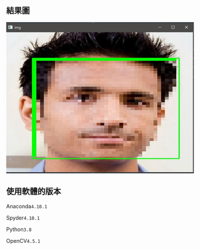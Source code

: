 ## **結果圖**
![image](https://github.com/kaodaopopi/Face-mosaic-Picture/blob/main/Results.JPG)


## **使用軟體的版本**


Anaconda`4.10.1`


Spyder`4.10.1`


Python`3.8`


OpenCV`4.5.1`
